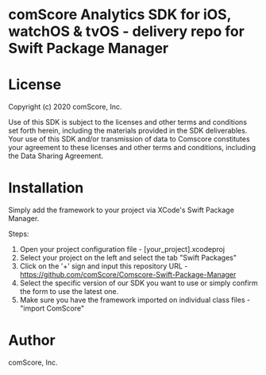 # comScore Analytics SDK for iOS, watchOS & tvOS - delivery repo for Swift Package Manager


License
=======

Copyright (c) 2020 comScore, Inc.

Use of this SDK is subject to the licenses and other terms and conditions set forth herein, including the materials provided in the SDK deliverables. Your use of this SDK and/or transmission of data to Comscore constitutes your agreement to these licenses and other terms and conditions, including the Data Sharing Agreement.


Installation
============

Simply add the framework to your project via XCode's Swift Package Manager.

Steps:
1. Open your project configuration file - [your_project].xcodeproj
2. Select your project on the left and select the tab "Swift Packages"
3. Click on the '+' sign and input this repository URL - https://github.com/comScore/Comscore-Swift-Package-Manager
4. Select the specific version of our SDK you want to use or simply confirm the form to use the latest one.
5. Make sure you have the framework imported on individual class files - "import ComScore"


Author
======

comScore, Inc.
